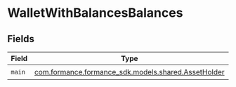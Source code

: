 # WalletWithBalancesBalances


## Fields

| Field                                                                                     | Type                                                                                      | Required                                                                                  | Description                                                                               |
| ----------------------------------------------------------------------------------------- | ----------------------------------------------------------------------------------------- | ----------------------------------------------------------------------------------------- | ----------------------------------------------------------------------------------------- |
| `main`                                                                                    | [com.formance.formance_sdk.models.shared.AssetHolder](../../models/shared/AssetHolder.md) | :heavy_check_mark:                                                                        | N/A                                                                                       |